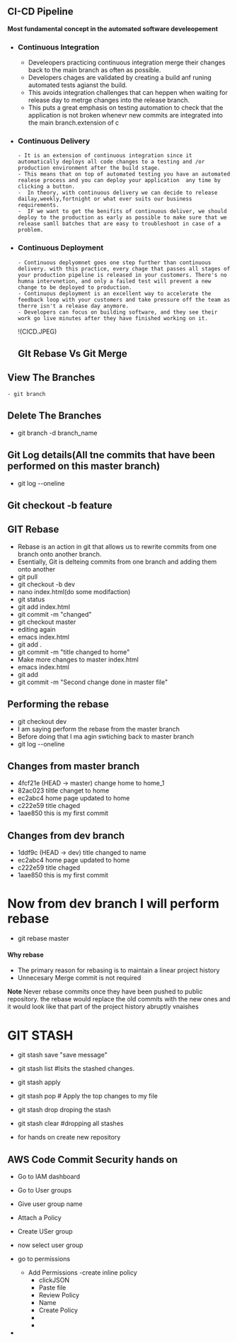 ## CI-CD Pipeline
**Most fundamental concept in the automated software develeopement**
- ### Continuous Integration
     - Develeopers practicing continuous integration merge their changes back to the main branch as often as possible.
     - Developers chages are validated by creating a build anf runing automated tests agianst the build.
     - This avoids integration challenges that can heppen when waiting for release day to metrge changes into the release branch.
     - This puts a great emphasis on testing automation to check that the application is not broken whenevr new commits are integrated into the main branch.extension of c
- ### Continuous Delivery
      - It is an extension of continuous integration since it automatically deploys all code changes to a testing and /or production environment after the build stage.
      - This means that on top of automated testing you have an automated realese process and you can deploy your application  any time by clicking a button.
      -  In theory, with continuous delivery we can decide to release dailay,weekly,fortnight or what ever suits our business requirements.
      -  IF we want to get the benifits of continuous deliver, we should deploy to the production as early as possible to make sure that we release samll batches that are easy to troubleshoot in case of a problem.
- ### Continuous Deployment
      - Continuous deplyomnet goes one step further than continuous delivery. with this practice, every chage that passes all stages of your production pipeline is released in your customers. There's no humna intervnetion, and only a failed test will prevent a new change to be deployed to production.
      - Continuous deployment is an excellent way to accelerate the feedback loop with your customers and take pressure off the team as therre isn't a release day anymore.
      - Developers can focus on building software, and they see their work go live minutes after they have finished working on it.

  !(CICD.JPEG)
   
    ## GIt Rebase Vs Git Merge 
## View The Branches 
    - git branch
## Delete The Branches
   - git branch -d branch_name
## Git Log details(All tne commits that have been performed on this master branch)
 - git log --oneline
## Git checkout -b feature

## GIT Rebase
- Rebase is an action in git that allows us to rewrite commits from one branch onto another branch.
- Esentially, Git is delteing commits from one branch and adding them onto another
- git pull
- git checkout -b dev
- nano index.html(do some modifaction)
- git status
- git add index.html
- git commit -m "changed"
- git checkout master
- editing again 
- emacs index.html
- git add .
- git commit -m "title changed to home"
- Make more changes to master index.html
- emacs index.html
- git add
- git commit -m "Second change done in master file"
## Performing the rebase
- git checkout dev
- I am saying perform the rebase from the master branch
- Before doing that I ma agin swtiching back to master branch
- git log --oneline
## Changes from master branch

- 4fcf21e (HEAD -> master) change home to home_1
- 82ac023 tiltle changet to home
- ec2abc4 home page updated to home
- c222e59 title chaged
- 1aae850 this is my first commit

## Changes from dev branch

- 1ddf9c (HEAD -> dev) title changed to name
- ec2abc4 home page updated to home
- c222e59 title chaged
- 1aae850 this is my first commit

# Now from dev branch I will perform rebase
 - git rebase master

 #### Why rebase
  - The primary reason for rebasing is to maintain a linear project history
 - Unnecesary Merge commit is not required

**Note**  Never rebase commits once they have been pushed to public repository. the rebase would replace the old commits with the new ones and it would look like that part of the project history abruptly vnaishes


# GIT STASH
- git stash save "save message"
- git stash list #lsits the stashed changes.
- git stash apply <stashid>
-  git stash pop # Apply the top changes to my file
-  git stash drop <stashid> droping the stash
-  git stash clear #dropping all stashes

-  for hands on create new repository
  
## AWS Code Commit Security hands on
- Go to IAM dashboard
- Go to  User groups
- Give user  group name
- Attach a Policy
- Create USer group
- now select user group
- go to permissions
   - Add Permissions
     -create inline policy
       - clickJSON
       - Paste file
       - Review Policy
       - Name
       - Create Policy
       - 
       - 
    
- 




